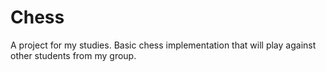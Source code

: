# Chess
A project for my studies. Basic chess implementation that will play against other students from my group.
